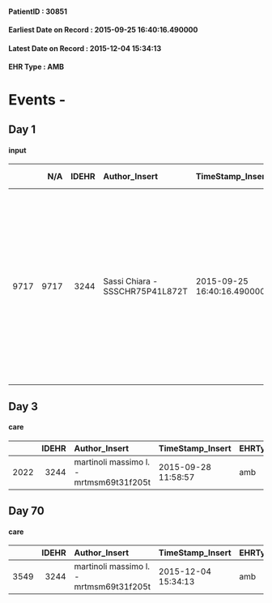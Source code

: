 
#### PatientID : 30851
#### Earliest Date on Record : 2015-09-25 16:40:16.490000
#### Latest Date on Record : 2015-12-04 15:34:13
#### EHR Type : AMB

# Events - 

## Day 1

#### input
|      |    N/A |   IDEHR | Author_Insert                   | TimeStamp_Insert           | EHRType   |   PatientID |   IDDigitalSignDocument | persone_vicine   |   Unnamed: 0_x.1 |   IDANAMNESI_SOCIALE | Patient   | FamigliaAltro   | Paziente_T   | FamigliaAltro_T   |   Non_Rilevabile_x.1 | Note_Non_Rilevabile_x.1   | opt_Problemi   | chk_contr_sintomi   | chk_competenza                                 | opt_paziente_a   | opt_famiglia_a   | opt_adeguatezza   | opt_paziente_solo   | ds_note_con                                                                                  | opt_presente_assente   | Presenza_minori   | Caregiver_principale   | opt_capacita     | ds_familiari_coinv   | opt_necessario   | opt_presente   | opt_risorse_ec   | opt_paziente_psi   | opt_Ins_vol   | ds_note_prio                                                                                                                                                                                                           | opt_esenzione   | opt_inv_civile   |   ds_codice_es | Needs               | Domestic partnership         | Fragility                    | opt_indennita_acc   | opt_legge   | opt_famiglia_psi   |
|-----:|-------:|--------:|:--------------------------------|:---------------------------|:----------|------------:|------------------------:|:-----------------|-----------------:|---------------------:|:----------|:----------------|:-------------|:------------------|---------------------:|:--------------------------|:---------------|:--------------------|:-----------------------------------------------|:-----------------|:-----------------|:------------------|:--------------------|:---------------------------------------------------------------------------------------------|:-----------------------|:------------------|:-----------------------|:-----------------|:---------------------|:-----------------|:---------------|:-----------------|:-------------------|:--------------|:-----------------------------------------------------------------------------------------------------------------------------------------------------------------------------------------------------------------------|:----------------|:-----------------|---------------:|:--------------------|:-----------------------------|:-----------------------------|:--------------------|:------------|:-------------------|
| 9717 |   9717 |    3244 | Sassi Chiara - SSSCHR75P41L872T | 2015-09-25 16:40:16.490000 | AMB       |       30851 |                  143154 | N/A              |             1493 |                 1038 | Si#1      | Si#1            | Parziale#2   | Si#1              |                    0 | NR                        | No#0           | controllo sintomi#0 | competenza/capacit√† assistenziale caregiver#0 | Indefinite#2     | Congruenti#1     | No#0              | No#0                | Vive con il marito Mario e la figlia Linda di aa 29. Un'altra figlia, Elena, vive ad Ozzero. | Presente#1             | No#0              | Husband                | Incrementabile#1 | Daughters            | No#0             | No#0           | Adeguate#1       | No#0               | No#0          | Le condizioni cliniche della pz sono in rapido peggioramento e la famiglia √® in difficolt√† a proseguire l'assistenza a casa. L'√®quipe propone il ricovero in Hospice Vidas, che avverr√† luned√¨ 28/9/2015 mattina. | Si#1            | No#0             |             48 | Clinici#0;Sociali#1 | Coniuge/Convivente#0;Figli#2 | sovraccarico assistenziale#4 | No#0                | No#0        | No#0               |


## Day 3

#### care
|      |   IDEHR | Author_Insert                           | TimeStamp_Insert    | EHRType   |   PatientID |   IDGESTIONE_AUSILI |   ds_ncons |   ds_nritiro |   opt_annulla_consegna | dt_Ric_consegna     | dt_ric_cons_forn    | dt_ric_ritiro       | dt_ric_ritiro_forn   | opt_ausilio           |
|-----:|--------:|:----------------------------------------|:--------------------|:----------|------------:|--------------------:|-----------:|-------------:|-----------------------:|:--------------------|:--------------------|:--------------------|:---------------------|:----------------------|
| 2022 |    3244 | martinoli massimo l. - mrtmsm69t31f205t | 2015-09-28 11:58:57 | amb       |       30851 |                1866 |      26159 |        26194 |                      0 | 2015-09-24 00:00:00 | 2015-09-24 00:00:00 | 2015-09-28 00:00:00 | 2015-09-28 00:00:00  | swivel seat bath # 22 |


## Day 70

#### care
|      |   IDEHR | Author_Insert                           | TimeStamp_Insert    | EHRType   |   PatientID |   IDGESTIONE_AUSILI |   ds_ncons |   ds_nritiro | dt_ritiro           |   opt_annulla_consegna | dt_Ric_consegna     | dt_ric_cons_forn    | dt_ric_ritiro       | dt_ric_ritiro_forn   | opt_ausilio           |
|-----:|--------:|:----------------------------------------|:--------------------|:----------|------------:|--------------------:|-----------:|-------------:|:--------------------|-----------------------:|:--------------------|:--------------------|:--------------------|:---------------------|:----------------------|
| 3549 |    3244 | martinoli massimo l. - mrtmsm69t31f205t | 2015-12-04 15:34:13 | amb       |       30851 |                3407 |      26159 |        26194 | 2015-09-29 00:00:00 |                      0 | 2015-09-24 00:00:00 | 2015-09-24 00:00:00 | 2015-09-28 00:00:00 | 2015-09-28 00:00:00  | swivel seat bath # 22 |


